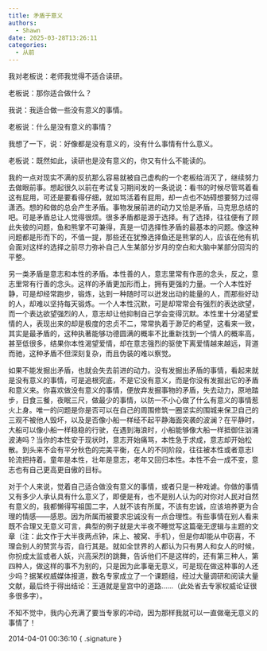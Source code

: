 ```yaml
---
title: 矛盾于意义
authors:
  - Shawn
date: 2025-03-28T13:26:11
categories:
  - 从前
---
```

我对老板说：老师我觉得不适合读研。

老板说：那你适合做什么？

我说：我适合做一些没有意义的事情。

老板说：什么是没有意义的事情？

我想了一下，说：好像都是没有意义的，没有什么事情有什么意义。

老板说：既然如此，读研也是没有意义的，你又有什么不能读的。

<!-- more -->

我的一点对现实不满的反抗那么容易就被自己虚构的一个老板给消灭了，继续努力去做眼前事。想起很久以前在考试复习期间发的一条说说：看书的时候尽管骂着看这有屁用，可还是要看得仔细，就如骂活着有屁用，却一点也不妨碍想要努力过得潇洒。想的和做的总会产生矛盾。事物发展前进的动力又恰是矛盾，马克思总结的吧。可是矛盾总让人觉得很烦。很多矛盾都是源于选择。有了选择，往往便有了顾此失彼的问题，鱼和熊掌不可兼得，真是一切选择性矛盾的最基本的问题。像这种问题都是形而下的，不值一提，那些还在犹豫选择鱼还是熊掌的人，应该在他有机会面对这样的选择之前尽力弥补自己人生某部分岁月的空白和大脑中某部分回沟的平整。

另一类矛盾是意志和本性的矛盾。本性善的人，意志里常有作恶的念头，反之，意志里常有行善的念头。这样的矛盾更加形而上，拥有更强的力量。一个人本性好静，可是却经常跑步，锻炼，达到一种随时可以迸发出动的能量的人，而那些好动的人，却难以坚持每天锻炼。一个人本性沉默，可是却常常会有强烈的表达欲望，而一个表达欲望强烈的人，意志却让他抑制自己学会变得沉默。本性里十分渴望爱情的人，表现出来的却是极度的忠贞不二，常常执着于渺茫的希望，这看来一致，其实是最矛盾的，这种执著能够功德圆满的概率不比重新找到一个情人的概率高，甚至低很多，结果你本性渴望爱情，却在意志强烈的驱使下离爱情越来越远，背道而驰，这种矛盾不但深刻复杂，而且伪装的难以察觉。

如果不能发掘出矛盾，也就会失去前进的动力。没有发掘出矛盾的事情，看起来就是没有意义的事情，可是追根究底，不是它没有意义，而是你没有发掘出它的矛盾和意义来。你喜欢做没有意义的事情，便放弃发掘事物的矛盾，失去动力，原地踏步，日食三餐，夜眠三尺，做最少的事情，以防一不小心做了什么有意义的事情惹火上身。唯一的问题是你是否可以在自己的周围修筑一圈坚实的围城来保卫自己的三观不被他人毁坏，以及是否像小船一样经不起平静海面突袭的波澜？在平静时，大船可以像小船一样稳稳的行驶，在遇到海浪时，小船能够像大船一样抵御住汹涌波涛吗？当你的本性安于现状时，意志开始痛骂，本性急于求成，意志却开始松散。到头来不会有平分秋色的完美平衡，在人的不同阶段，往往被本性或者意志l轮流把持着。童年是本性，壮年是意志，老年又回归本性。本性不会一成不变，意志也有自己更高更自傲的目标。

对于个人来说，觉着自己适合做没有意义的事情，或者只是一种戏谑。你做的事情又有多少人承认具有什么意义了，即便是有，也不是别人认为的对你对人民对自然有意义的，我都懒得写祖国二字，人就不该有所属，不该有忠诚，应该培养更为合理的情感——感恩。因为所属而被要求忠诚没有一点合理性。有些事情在别人看来既不合理又无意义可言，典型的例子就是大半夜不睡觉写这篇毫无逻辑与主题的文章（注：此文作于大半夜两点钟，床上、被窝、手机），但是你却能从中窃喜，不理会别人的赞赏与否，自行其是。就如全世界的人都认为只有男人和女人的时候，你扮成太监或者人妖，兴高采烈的跳舞，告诉他们不是这样的，还有第三种人，第四种人，做这样的事不为别的，只是因为此事毫无意义，可是现在做这种事的人还少吗？据某权威媒体报道，数名专家成立了一个课题组，经过大量调研和阅读大量文献，最后终于得出结论：王道就是皇宫中的道路……（此处省去专家权威论证很多很多字）。

不知不觉中，我内心充满了要当专家的冲动，因为那样我就可以一直做毫无意义的事情了！

2014-04-01 00:36:10
{ .signature }